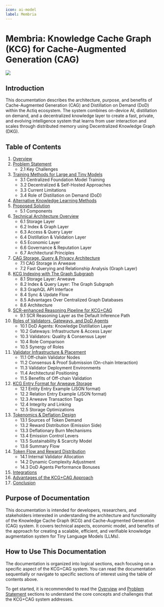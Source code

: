 ```yaml
---
icon: ai-model
label: Membria
---
```


# Membria: Knowledge Cache Graph (KCG) for Cache-Augmented Generation (CAG) 

![](https://lh7-rt.googleusercontent.com/docsz/AD_4nXdfrLIwLcz7IlKzo2pWTTcM3ZcQ5Sz8o40nhgvFgRkVrhEKbY9gjnDme9YadAb2GIRkFTxHYW3Y752wYtwMsMN09iU3h9To1NM3T2B_0VV4BxJZIbxzg7_xCuQ9HaNFK31R3RYv?key=AsJEkgePh24159X10uUz6PJ-)

## Introduction

This documentation describes the architecture, purpose, and benefits of Cache-Augmented Generation (CAG) and Distillation on Demand (DoD) within the Actiq ecosystem. The system combines on-device AI, distillation on demand, and a decentralized knowledge layer to create a fast, private, and evolving intelligence system that learns from user interaction and scales through distributed memory using Decentralized Knowledge Graph (DKG).

## Table of Contents

1. [Overview](overview.md)
2. [Problem Statement](problem-statement.md)
   - 2.1 Key Challenges
3. [Training Methods for Large and Tiny Models](training-methods.md)
   - 3.1 Centralized Foundation Model Training
   - 3.2 Decentralized & Self-Hosted Approaches
   - 3.3 Current Limitations
   - 3.4 Role of Distillation on Demand (DoD)
4. [Alternative Knowledge Learning Methods](alternative-methods.md)
5. [Proposed Solution](proposed-solution.md)
   - 5.1 Components
6. [Technical Architecture Overview](technical-architecture.md)
   - 6.1 Storage Layer
   - 6.2 Index & Graph Layer
   - 6.3 Access & Query Layer
   - 6.4 Distillation & Validation Layer
   - 6.5 Economic Layer
   - 6.6 Governance & Reputation Layer
   - 6.7 Architectural Principles
7. [CAG Storage, Query & Privacy Architecture](storage-query-privacy.md)
   - 7.1 CAG Storage in Arweave
   - 7.2 Fast Querying and Relationship Analysis (Graph Layer)
8. [KCG Indexing with The Graph Subgraph](kcg-indexing.md)
   - 8.1 Storage Layer: Arweave
   - 8.2 Index & Query Layer: The Graph Subgraph
   - 8.3 GraphQL API Interface
   - 8.4 Sync & Update Flow
   - 8.5 Advantages Over Centralized Graph Databases
   - 8.6 Architecture
9. [SCR-enhanced Reasoning Pipeline for KCG+CAG](scr-reasoning.md)
   - 9.1 SCR Reasoning Layer as the Default Inference Path
10. [Roles of Validators, Gateways, and DoD Agents](roles.md)
    - 10.1 DoD Agents: Knowledge Distillation Layer
    - 10.2 Gateways: Infrastructure & Access Layer
    - 10.3 Validators: Quality & Consensus Layer
    - 10.4 Role Comparison
    - 10.5 Synergy of Roles
11. [Validator Infrastructure & Placement](validator-infrastructure.md)
    - 11.1 Off-chain Validator Nodes
    - 11.2 Consensus & Proof Submission (On-chain Interaction)
    - 11.3 Validator Deployment Environments
    - 11.4 Architectural Positioning
    - 11.5 Benefits of Off-chain Validation
12. [KCG Entry Format for Arweave Storage](kcg-entry-format.md)
    - 12.1 Entity Entry Example (JSON format)
    - 12.2 Relation Entry Example (JSON format)
    - 12.3 Arweave Transaction Tags
    - 12.4 Integrity and Linking
    - 12.5 Storage Optimizations
13. [Tokenomics & Deflation Design](tokenomics.md)
    - 13.1 Sources of Token Demand
    - 13.2 Reward Distribution (Emission Side)
    - 13.3 Deflationary Burn Mechanisms
    - 13.4 Emission Control Levers
    - 13.5 Sustainability & Scarcity Model
    - 13.6 Summary Flow
14. [Token Flow and Reward Distribution](token-flow.md)
    - 14.1 Internal Validator Allocation
    - 14.2 Dynamic Complexity Adjustment
    - 14.3 DoD Agents Performance Bonuses
15. [Integrations](integrations.md)
16. [Advantages of the KCG+CAG Approach](advantages.md)
17. [Conclusion](conclusion.md)

## Purpose of Documentation

This documentation is intended for developers, researchers, and stakeholders interested in understanding the architecture and functionality of the Knowledge Cache Graph (KCG) and Cache-Augmented Generation (CAG) system. It covers technical aspects, economic model, and benefits of the approach for creating a scalable, efficient, and verifiable knowledge augmentation system for Tiny Language Models (LLMs).

## How to Use This Documentation

The documentation is organized into logical sections, each focusing on a specific aspect of the KCG+CAG system. You can read the documentation sequentially or navigate to specific sections of interest using the table of contents above.

To get started, it is recommended to read the [Overview](overview.md) and [Problem Statement](problem-statement.md) sections to understand the core concepts and challenges that the KCG+CAG system addresses.

